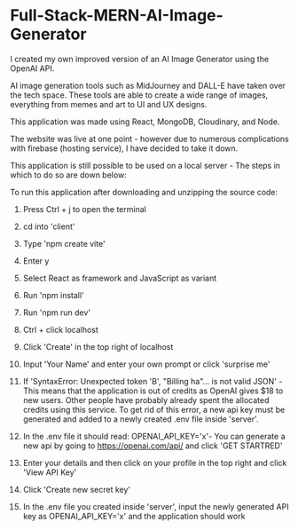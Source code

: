# Full-Stack-MERN-AI-Image-Generator

I created my own improved version of an AI Image Generator using the OpenAI API.

AI image generation tools such as MidJourney and DALL-E have taken over the tech space. These tools are able to create a wide range of images, everything from memes and art to UI and UX designs. 

This application was made using React, MongoDB, Cloudinary, and Node.

The website was live at one point - however due to numerous complications with firebase (hosting service), I have decided to take it down.

This application is still possible to be used on a local server - The steps in which to do so are down below:

To run this application after downloading and unzipping the source code:

1. Press Ctrl + j to open the terminal 

2. cd into 'client' 

3. Type 'npm create vite' 

4. Enter y 

5. Select React as framework and JavaScript as variant

6. Run 'npm install'

7. Run 'npm run dev'

8. Ctrl + click localhost

9. Click 'Create' in the top right of localhost

10. Input 'Your Name' and enter your own prompt or click 'surprise me'

11. If 'SyntaxError: Unexpected token 'B', "Billing ha"... is not valid JSON' - This means that the application is out of credits as OpenAI gives $18 to new users. Other people have probably already spent the allocated credits using this service. To get rid of this error,  a new api key must be generated and added to a newly created .env file inside 'server'.

12. In the .env file it should read: OPENAI_API_KEY='x'- You can generate a new api by going to https://openai.com/api/ and click 'GET STARTRED'

13. Enter your details and then click on your profile in the top right and click 'View API Key'

14. Click 'Create new secret key'

15. In the .env file you created inside 'server', input the newly generated API key as OPENAI_API_KEY='x' and the application should work
